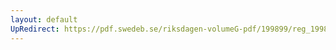 ```yaml
---
layout: default
UpRedirect: https://pdf.swedeb.se/riksdagen-volumeG-pdf/199899/reg_199899/reg_199899_0422.pdf
---
```

